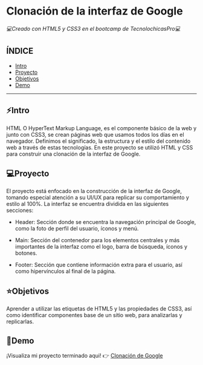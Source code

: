 # Clonación de la interfaz de Google
######  💻Creado con HTML5 y CSS3 en el bootcamp de TecnolochicasPro💻

## ÍNDICE
* [Intro](https://github.com/BrenMarSu/Google-Clone/edit/main/README.md#intro)
* [Proyecto](https://github.com/BrenMarSu/Google-Clone/edit/main/README.md#proyecto)
* [Objetivos](https://github.com/BrenMarSu/Google-Clone/edit/main/README.md#objetivos)
* [Demo](https://github.com/BrenMarSu/Google-Clone/edit/main/README.md#demo)

***

## ⚡Intro
HTML O HyperText Markup Language, es el componente básico de la web y junto con CSS3, se crean páginas web que usamos todos los días en el navegador. Definimos el significado, la estructura y el estilo del contenido web a través de estas tecnologías.
En este proyecto se utilizó HTML y CSS para construir una clonación de la interfaz de Google.

## 💻Proyecto
El proyecto está enfocado en la construcción de la interfaz de Google, tomando especial atención a su UI/UX para replicar su comportamiento y estilo al 100%. La interfaz se encuentra dividida en las siguientes secciones:

* Header: Sección donde se encuentra la navegación principal de Google, como la foto de perfil del usuario, íconos y menú.

* Main: Sección del contenedor para los elementos centrales y más importantes de la interfaz como el logo, barra de búsqueda, íconos y botones.

* Footer: Sección que contiene información extra para el usuario, así como hipervínculos al final de la página.

## ⭐Objetivos
Aprender a utilizar las etiquetas de HTML5 y las propiedades de CSS3, así como identificar componentes base de un sitio web, para analizarlas y replicarlas.

## 🔗Demo
¡Visualiza mi proyecto terminado aqui! 👉 [Clonación de Google](https://brenmarsu.github.io/Google-Clone/)
